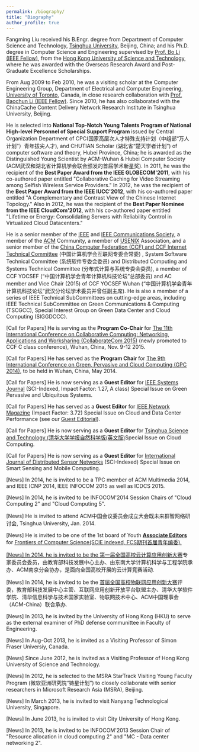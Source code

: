 ```yaml
---
permalink: /biography/
title: "Biography"
author_profile: true
---
```


Fangming Liu received his B.Engr. degree from Department of Computer Science and Technology, <a href="https://www.tsinghua.edu.cn/">Tsinghua University</a>, Beijing, China; and his Ph.D. degree in Computer Science and Engineering supervised by <a href="http://www.cse.ust.hk/~bli/">Prof. Bo Li (IEEE Fellow)</a>, from the <a href="http://www.ust.hk/">Hong Kong University of Science and Technology</a>, where he was awarded with the Overseas Research Award and Post-Graduate Excellence Scholarships.

From Aug 2009 to Feb 2010, he was a visiting scholar at the Computer Engineering Group, Department of Electrical and Computer Engineering, <a href="https://www.utoronto.ca/">University of Toronto</a>, Canada, in close research collaboration with <a href="http://www.eecg.toronto.edu/~bli/">Prof. Baochun Li (IEEE Fellow)</a>. Since 2010, he has also collaborated with the ChinaCache Content Delivery Network Research Institute in Tsinghua University, Beijing.

He is selected into <b>National Top-Notch Young Talents Program of National High-level Personnel of Special Support Program </b>issued by Central Organization Department of CPC(国家高层次人才特殊支持计划（中组部“万人计划”）青年拔尖人才), and CHUTIAN Scholar (湖北省“楚天学者计划”) of computer software and theory, Hubei Province, China; he is awarded as the Distinguished Young Scientist by ACM-Wuhan &amp; Hubei Computer Society (ACM武汉和湖北省计算机学会联合颁发的首届学术新星奖). In 2011, he was the recipient of the <b>Best Paper Award from the IEEE GLOBECOM'2011</b>, with his co-authored paper entitled &quot;Collaborative Caching for Video Streaming among Selfish Wireless Service Providers.&quot; In 2012, he was the recipient of the <b>Best Paper Award from the IEEE IUCC'2012</b>, with his co-authored paper entitled &quot;A Complementary and Contrast View of the Chinese Internet Topology.&quot; Also in 2012, he was the recipient of the <b>Best Paper Nominee from the IEEE CloudCom'2012</b>, with his co-authored paper entitled &quot;Lifetime or Energy: Consolidating Servers with Reliability Control in Virtualized Cloud Datacenters.&quot;

He is a senior member of the <a href="http://www.ieee.org/index.html">IEEE</a> and <a href="http://www.comsoc.org/">IEEE Communications Society</a>, a member of the <a href="http://www.acm.org/">ACM</a> Community, a member of <a href="https://www.usenix.org/">USENIX</a> Association, and a senior member of the <a href="http://www.ccf.org.cn/sites/ccf/hlwzw.jsp">China Computer Federation (CCF) and CCF Internet Technical Committee</a> (中国计算机学会互联网专委会常委) , System Software Technical Committee (系统软件专委会委员) and Distributed Computing and Systems Technical Committee (分布式计算与系统专委会委员), a member of CCF YOCSEF (“中国计算机学会青年计算机科技论坛”总部委员) and AC member and Vice Chair (2015) of CCF YOCSEF Wuhan (“中国计算机学会青年计算机科技论坛”武汉分论坛学术委员并曾任副主席). He is also a member of a series of IEEE Technical SubCommittees on cutting-edge areas, including IEEE Technical SubCommittee on Green Communications &amp; Computing (TSCGCC), Special Interest Group on Green Data Center and Cloud Computing (SIGGDCCC).

[Call for Papers] He is serving as the <b>Program Co-Chair </b>for <a href="http://collaboratecom.org/2015/show/home">The 11th International Conference on Collaborative Computing: Networking, Applications and Worksharing (CollaborateCom 2015)</a> (newly promoted to CCF C class conference), Wuhan, China, Nov. 9-12 2015.

[Call for Papers] He has served as the <b>Program Chair </b>for <a href="http://grid.hust.edu.cn/gpc2014/callpapers.htm">The 9th International Conference on Green, Pervasive and Cloud Computing (GPC 2014)</a>, to be held in Wuhan, China, May 2014.

[Call for Papers] He is now serving as a <b>Guest Editor</b> for <a href="http://www.ieeesystemsjournal.org/">IEEE Systems Journal</a> (SCI-Indexed, Impact Factor: 1.27, A class) Special Issue on Green Pervasive and Ubiquitous Systems.

[Call for Papers] He has served as a <b>Guest Editor</b> for <a href="http://www.comsoc.org/files/Publications/Magazines/ni/cfp/cfpnetwork0713.htm">IEEE Network Magazine</a> (Impact Factor: 3.72) Special Issue on Cloud and Data Center Performance (see our <a href="http://ieeexplore.ieee.org/stamp/stamp.jsp?arnumber=06574658">Guest Editorial</a>).

[Call for Papers] He is now serving as a <b>Guest Editor </b>for <a href="http://ieeexplore.ieee.org/stamp/stamp.jsp?tp=&amp;arnumber=6787376">Tsinghua Science and Technology (清华大学学报自然科学版(英文版)</a>Special Issue on Cloud Computing.

[Call for Papers] He is now serving as a <b>Guest Editor </b>for <a href="http://www.hindawi.com/journals/ijdsn/si/528702/cfp/">International Journal of Distributed Sensor Networks</a> (SCI-Indexed) Special Issue on Smart Sensing and Mobile Computing.

[News] In 2014, he is invited to be a TPC member of ACM Multimedia 2014, and IEEE ICNP 2014, IEEE INFOCOM 2015 as well as ICDCS 2015.

[News] In 2014, he is invited to be INFOCOM'2014 Session Chairs of "Cloud Computing 2" and "Cloud Computing 5".

[News] He is invited to attend ACM中国会议委员会成立大会既未来群智网络研讨会, Tsinghua University, Jan. 2014.

[News] He is invited to be one of the 1st board of Youth <a href="http://journal.hep.com.cn/computer/NewsAndConferences.jsp"><b>Associate Editors</b></a> for <a href="http://www.springer.com/computer/journal/11704">Frontiers of Computer Science(SCIE indexed, FCS期刊首届青年编委).

[News] In 2014, he is invited to be the <a href="http://cloud.seu.edu.cn/contest">第一届全国高校云计算应用创新大赛</a>专家委员会委员，由教育部科技发展中心主办、由东南大学计算机科学与工程学院承办、ACM南京分会协办，是面向全国高校开展的云计算竞赛活动.

[News] In 2014, he is invited to be the <a href="http://iotcompetition.org/index.html">首届全国高校物联网应用创新大赛</a>评委，教育部科技发展中心主管、互联网应用创新开放平台联盟主办、清华大学软件学院、清华信息科学与技术国家实验室、物联网技术中心、ACM中国理事会（ACM-China）联合承办.

[News] In 2013, he is invited by the University of Hong Kong (HKU) to serve as the external examiner of PhD defense communittee in Faculty of Engineering.

[News] In Aug-Oct 2013, he is invited as a Visiting Professor of Simon Fraser Universiy, Canada.

[News] Since June 2012, he is invited as a Visiting Professor of Hong Kong University of Science and Technology.

[News] In 2012, he is selected to the MSRA StarTrack Visiting Young Faculty Program (微软亚洲研究院“铸星计划”) to closely collaborate with senior researchers in Microsoft Research Asia (MSRA), Beijing.

[News] In March 2013, he is invited to visit Nanyang Technological University, Singapore.

[News] In June 2013, he is invited to visit City University of Hong Kong.

[News] In 2013, he is invited to be INFOCOM'2013 Session Chair of "Resource allocation in cloud computing 2" and "MC - Data center networking 2".
